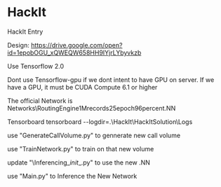# HackIt

HackIt Entry

Design: https://drive.google.com/open?id=1epobOGU_xQWEQW658HH9IYjrLYbyvkzb

Use Tensorflow 2.0

Dont use Tensorflow-gpu if we dont intent to have GPU on server.
  If we have a GPU, it must be CUDA Compute 6.1 or higher

The official Network is Networks\RoutingEngine1Mrecords25epoch96percent.NN


Tensorboard
  tensorboard --logdir=.\HackIt\HackItSolution\Logs


use "GenerateCallVolume.py" to gennerate new call volume

use "TrainNetwork.py" to train on that new volume

update "\Inferencing\__init__.py" to use the new .NN

use "Main.py" to Inference the New Network
